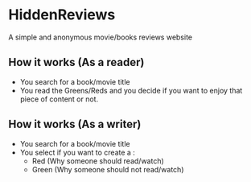 # HiddenReviews

A simple and anonymous movie/books reviews website

## How it works (As a reader)

- You search for a book/movie title
- You read the Greens/Reds and you decide if you want to enjoy that piece of content or not.

## How it works (As a writer)

- You search for a book/movie title
- You select if you want to create a :
  - Red (Why someone should read/watch)
  - Green (Why someone should not read/watch)
